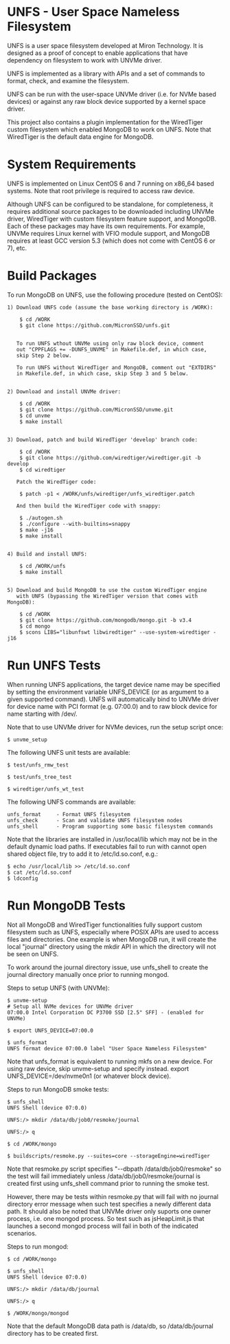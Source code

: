 UNFS - User Space Nameless Filesystem
=====================================

UNFS is a user space filesystem developed at Miron Technology.
It is designed as a proof of concept to enable applications that
have dependency on filesystem to work with UNVMe driver.

UNFS is implemented as a library with APIs and a set of commands to format,
check, and examine the filesystem.

UNFS can be run with the user-space UNVMe driver (i.e. for NVMe based
devices) or against any raw block device supported by a kernel space driver.

This project also contains a plugin implementation for the WiredTiger
custom filesystem which enabled MongoDB to work on UNFS.  Note that
WiredTiger is the default data engine for MongoDB.



System Requirements
===================

UNFS is implemented on Linux CentOS 6 and 7 running on x86_64 based systems.
Note that root privilege is required to access raw device.

Although UNFS can be configured to be standalone, for completeness,
it requires additional source packages to be downloaded including UNVMe
driver, WiredTiger with custom filesystem feature support, and MongoDB.
Each of these packages may have its own requirements.  For example,
UNVMe requires Linux kernel with VFIO module support, and MongoDB
requires at least GCC version 5.3 (which does not come with
CentOS 6 or 7), etc.



Build Packages
==============

To run MongoDB on UNFS, use the following procedure (tested on CentOS):

    1) Download UNFS code (assume the base working directory is /WORK):

        $ cd /WORK
        $ git clone https://github.com/MicronSSD/unfs.git


       To run UNFS wthout UNVMe using only raw block device, comment
       out "CPPFLAGS += -DUNFS_UNVME" in Makefile.def, in which case,
       skip Step 2 below.

       To run UNFS without WiredTiger and MongoDB, comment out "EXTDIRS"
       in Makefile.def, in which case, skip Step 3 and 5 below.


    2) Download and install UNVMe driver:

        $ cd /WORK
        $ git clone https://github.com/MicronSSD/unvme.git
        $ cd unvme
        $ make install


    3) Download, patch and build WiredTiger 'develop' branch code:

        $ cd /WORK
        $ git clone https://github.com/wiredtiger/wiredtiger.git -b develop
        $ cd wiredtiger

       Patch the WiredTiger code:

        $ patch -p1 < /WORK/unfs/wiredtiger/unfs_wiredtiger.patch

       And then build the WiredTiger code with snappy:

        $ ./autogen.sh
        $ ./configure --with-builtins=snappy
        $ make -j16
        $ make install


    4) Build and install UNFS:

        $ cd /WORK/unfs
        $ make install


    5) Download and build MongoDB to use the custom WiredTiger engine
       with UNFS (bypassing the WiredTiger version that comes with MongoDB):

        $ cd /WORK
        $ git clone https://github.com/mongodb/mongo.git -b v3.4
        $ cd mongo
        $ scons LIBS="libunfswt libwiredtiger" --use-system-wiredtiger -j16



Run UNFS Tests
==============

When running UNFS applications, the target device name may be specified
by setting the environment variable UNFS_DEVICE (or as argument to a
given supported command).  UNFS will automatically bind to UNVMe driver
for device name with PCI format (e.g. 07:00.0) and to raw block device
for name starting with /dev/.


Note that to use UNVMe driver for NVMe devices, run the setup script once:

    $ unvme_setup


The following UNFS unit tests are available:

    $ test/unfs_rmw_test

    $ test/unfs_tree_test

    $ wiredtiger/unfs_wt_test


The following UNFS commands are available:

    unfs_format     - Format UNFS filesystem
    unfs_check      - Scan and validate UNFS filesystem nodes
    unfs_shell      - Program supporting some basic filesystem commands


Note that the libraries are installed in /usr/local/lib which may not be
in the default dynamic load paths.  If executables fail to run with
cannot open shared object file, try to add it to /etc/ld.so.conf, e.g.:

    $ echo /usr/local/lib >> /etc/ld.so.conf
    $ cat /etc/ld.so.conf
    $ ldconfig



Run MongoDB Tests
=================

Not all MongoDB and WiredTiger functionalities fully support custom
filesystem such as UNFS, especially where POSIX APIs are used to access
files and directories.  One example is when MongoDB run, it will
create the local "journal" directory using the mkdir API in which 
the directory will not be seen on UNFS.

To work around the journal directory issue, use unfs_shell to create
the journal directory manually once prior to running mongod.

Steps to setup UNFS (with UNVMe):

    $ unvme-setup
    # Setup all NVMe devices for UNVMe driver
    07:00.0 Intel Corporation DC P3700 SSD [2.5" SFF] - (enabled for UNVMe)

    $ export UNFS_DEVICE=07:00.0

    $ unfs_format
    UNFS format device 07:00.0 label "User Space Nameless Filesystem"

Note that unfs_format is equivalent to running mkfs on a new device.
For using raw device, skip unvme-setup and specify instead.
export UNFS_DEVICE=/dev/nvme0n1 (or whatever block device).


Steps to run MongoDB smoke tests:

    $ unfs_shell
    UNFS Shell (device 07:0.0)

    UNFS:/> mkdir /data/db/job0/resmoke/journal
    
    UNFS:/> q

    $ cd /WORK/mongo

    $ buildscripts/resmoke.py --suites=core --storageEngine=wiredTiger

Note that resmoke.py script specifies "--dbpath /data/db/job0/resmoke"
so the test will fail immediately unless /data/db/job0/resmoke/journal
is created first using unfs_shell command prior to running the smoke test.

However, there may be tests within resmoke.py that will fail with no
journal directory error message when such test specifies a newly different
data path.  It should also be noted that UNVMe driver only suports one
owner process, i.e. one mongod process.  So test such as jsHeapLimit.js
that launches a second mongod process will fail in both of the indicated
scenarios.


Steps to run mongod:

    $ cd /WORK/mongo

    $ unfs_shell
    UNFS Shell (device 07:0.0)

    UNFS:/> mkdir /data/db/journal
    
    UNFS:/> q

    $ /WORK/mongo/mongod

Note that the default MongoDB data path is /data/db, so /data/db/journal
directory has to be created first.

